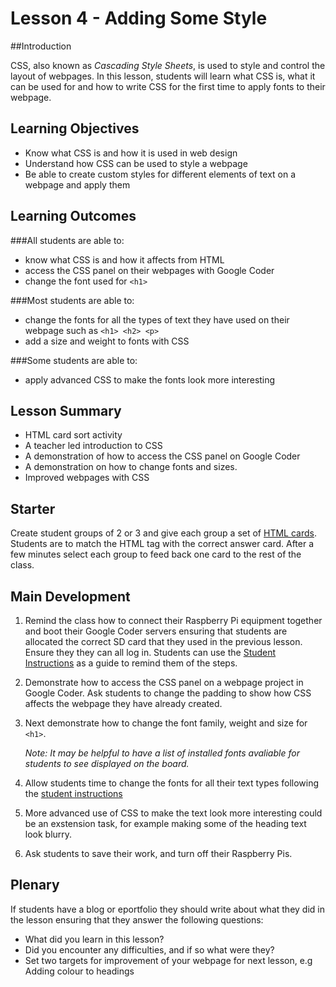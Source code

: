 # Lesson 4 - Adding Some Style

##Introduction

CSS, also known as *Cascading Style Sheets*, is used to style and control the layout of webpages. In this lesson, students will learn what CSS is, what it can be used for and how to write CSS for the first time to apply fonts to their webpage.

## Learning Objectives

- Know what CSS is and how it is used in web design
- Understand how CSS can be used to style a webpage
- Be able to create custom styles for different elements of text on a webpage and apply them


## Learning Outcomes

###All students are able to:

- know what CSS is and how it affects from HTML
- access the CSS panel on their webpages with Google Coder
- change the font used for `<h1>`

###Most students are able to:

- change the fonts for all the types of text they have used on their webpage such as `<h1> <h2> <p>`
- add a size and weight to fonts with CSS

###Some students are able to:

- apply advanced CSS to make the fonts look more interesting


## Lesson Summary

- HTML card sort activity
- A teacher led introduction to CSS
- A demonstration of how to access the CSS panel on Google Coder
- A demonstration on how to change fonts and sizes.
- Improved webpages with CSS


## Starter

Create student groups of 2 or 3 and give each group a set of [HTML cards](https://github.com/raspberrypilearning/coder-html-css-lessons/raw/master/Lesson-4/html-cards.pdf). Students are to match the HTML tag with the correct answer card. After a few minutes select each group to feed back one card to the rest of the class. 


## Main Development

1. Remind the class how to connect their Raspberry Pi equipment together and boot their Google Coder servers ensuring that students are allocated the correct SD card that they used in the previous lesson. Ensure they they can all log in. Students can use the [Student Instructions](https://github.com/raspberrypilearning/coder-html-css-lessons/blob/master/Lesson-4/student-instructions-4.md) as a guide to remind them of the steps.

2. Demonstrate how to access the CSS panel on a webpage project in Google Coder. Ask students to change the padding to show how CSS affects the webpage they have already created.

3. Next demonstrate how to change the font family, weight and size for `<h1>`. 
	
	*Note: It may be helpful to have a list of installed fonts avaliable for students to see displayed on the board.*

4. Allow students time to change the fonts for all their text types following the [student instructions](https://github.com/raspberrypilearning/coder-html-css-lessons/blob/master/Lesson-4/student-instructions-4.md) 

5. More advanced use of CSS to make the text look more interesting could be an exstension task, for example making some of the heading text look blurry.

6. Ask students to save their work, and turn off their Raspberry Pis.

## Plenary

If students have a blog or eportfolio they should write about what they did in the lesson ensuring that they answer the following questions:

- What did you learn in this lesson?
- Did you encounter any difficulties, and if so what were they?
- Set two targets for improvement of your webpage for next lesson, e.g Adding colour to headings  



